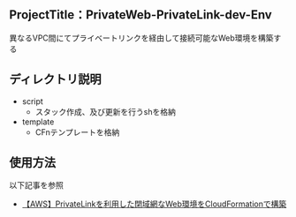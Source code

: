 ## ProjectTitle：PrivateWeb-PrivateLink-dev-Env
異なるVPC間にてプライベートリンクを経由して接続可能なWeb環境を構築する

## ディレクトリ説明
- script<br>
    - スタック作成、及び更新を行うshを格納
- template<br>
    - CFnテンプレートを格納

## 使用方法
以下記事を参照<br>
- [【AWS】PrivateLinkを利用した閉域網なWeb環境をCloudFormationで構築]()